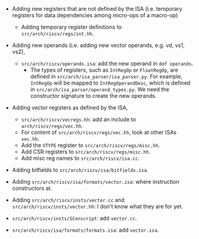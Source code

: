 - Adding new registers that are not defined by the ISA (i.e. temporary registers for data dependencies among micro-ops of a macro-op)
  - Adding temporary register definitions to `src/arch/riscv/regs/int.hh`.

- Adding new operands (i.e. adding new vector operands, e.g. vd, vs1, vs2),
  - `src/arch/riscv/operands.isa`: add the new operand in `def operands`.
    - The types of registers, such as `IntRegOp` or `FloatRegOp`, are defined in `src/arch/isa_parser/isa_parser.py`.
      For example, `IntRegOp` will be mapped to `IntRegOperandDesc`, which is defined in `src/arch/isa_parser/operand_types.py`.
      We need the constructor signature to create the new operands.

- Adding vector registers as defined by the ISA,
  - `src/arch/riscv/vecregs.hh`: add an include to `arch/riscv/regs/vec.hh`.
  - For content of `src/arch/riscv/regs/vec.hh`, look at other ISAs `vec.hh`.
  - Add the `VTYPE` register to `src/arch/riscv/regs/misc.hh`.
  - Add CSR registers to `src/arch/riscv/regs/misc.hh`.
  - Add misc reg names to `src/arch/riscv/isa.cc`.

- Adding bitfields to `src/arch/riscv/isa/bitfields.isa`.

- Adding `src/arch/riscv/isa/formats/vector.isa`: where instruction constructors at.

- Adding `src/arch/riscv/insts/vector.cc` and `src/arch/riscv/insts/vector.hh`: I don't know what they are for yet.

- `src/arch/riscv/insts/SConscript`: add `vector.cc`.
- `src/arch/riscv/isa/formats/formats.isa`: add `vector.isa`.
